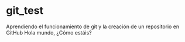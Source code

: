 # git_test
Aprendiendo el funcionamiento de git y la creación de un repositorio en GitHub
Hola mundo, ¿Cómo estáis?
